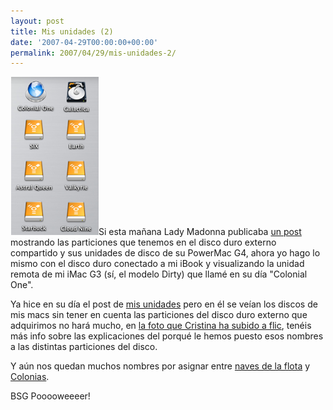 ```yaml
---
layout: post
title: Mis unidades (2)
date: '2007-04-29T00:00:00+00:00'
permalink: 2007/04/29/mis-unidades-2/
---
```

<img class="derecha" src='/assets/imagen-12.png' alt='Mis unidades' />Si esta mañana Lady Madonna publicaba <a href="http://childrenatyourfeet.com/2007/04/29/dit-i-fet/">un post</a> mostrando las particiones que tenemos en el disco duro externo compartido y sus unidades de disco de su PowerMac G4, ahora yo hago lo mismo con el disco duro conectado a mi iBook y visualizando la unidad remota de mi iMac G3 (sí, el modelo Dirty) que llamé en su día "Colonial One". 

Ya hice en su día el post de <a href="http://resistancefutile.com/2006/12/12/mis-unidades/">mis unidades</a> pero en él se veían los discos de mis macs sin tener en cuenta las particiones del disco duro externo que adquirimos no hará mucho, en <a href="http://www.flickr.com/photos/lady-madonna/476567674/">la foto que Cristina ha subido a flic</a>, tenéis más info sobre las explicaciones del porqué le hemos puesto esos nombres a las distintas particiones del disco.

Y aún nos quedan muchos nombres por asignar entre <a href="http://en.wikipedia.org/wiki/List_of_miscellaneous_ships_in_Battlestar_Galactica_%282004%29">naves de la flota</a> y <a href="http://en.wikipedia.org/wiki/Twelve_Colonies">Colonias</a>.

BSG Pooooweeeer!
